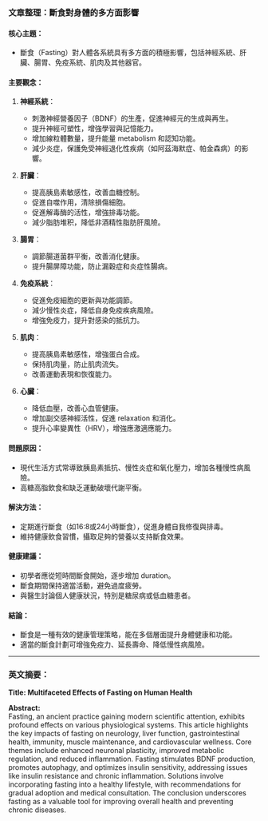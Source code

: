### 文章整理：斷食對身體的多方面影響

#### 核心主題：
- 斷食（Fasting）對人體各系統具有多方面的積極影響，包括神經系統、肝臟、腸胃、免疫系統、肌肉及其他器官。

#### 主要觀念：
1. **神經系統**：
   - 刺激神經營養因子（BDNF）的生產，促進神經元的生成與再生。
   - 提升神經可塑性，增強學習與記憶能力。
   - 增加線粒體數量，提升能量 metabolism 和認知功能。
   - 減少炎症，保護免受神經退化性疾病（如阿茲海默症、帕金森病）的影響。

2. **肝臟**：
   - 提高胰島素敏感性，改善血糖控制。
   - 促進自噬作用，清除損傷細胞。
   - 促進解毒酶的活性，增強排毒功能。
   - 減少脂肪堆积，降低非酒精性脂肪肝風險。

3. **腸胃**：
   - 調節腸道菌群平衡，改善消化健康。
   - 提升腸屏障功能，防止漏穀症和炎症性腸病。

4. **免疫系統**：
   - 促進免疫細胞的更新與功能調節。
   - 減少慢性炎症，降低自身免疫疾病風險。
   - 增強免疫力，提升對感染的抵抗力。

5. **肌肉**：
   - 提高胰島素敏感性，增強蛋白合成。
   - 保持肌肉量，防止肌肉流失。
   - 改善運動表現和恢復能力。

6. **心臟**：
   - 降低血壓，改善心血管健康。
   - 增加副交感神經活性，促進 relaxation 和消化。
   - 提升心率變異性（HRV），增強應激適應能力。

#### 問題原因：
- 現代生活方式常導致胰島素抵抗、慢性炎症和氧化壓力，增加各種慢性病風險。
- 高糖高脂飲食和缺乏運動破壞代謝平衡。

#### 解決方法：
- 定期進行斷食（如16:8或24小時斷食），促進身體自我修復與排毒。
- 維持健康飲食習慣，攝取足夠的營養以支持斷食效果。

#### 健康建議：
- 初學者應從短時間斷食開始，逐步增加 duration。
- 斷食期間保持適當活動，避免過度疲勞。
- 與醫生討論個人健康狀況，特別是糖尿病或低血糖患者。

#### 結論：
- 斷食是一種有效的健康管理策略，能在多個層面提升身體健康和功能。
- 適當的斷食計劃可增強免疫力、延長壽命、降低慢性病風險。

---

### 英文摘要：

**Title: Multifaceted Effects of Fasting on Human Health**

**Abstract:**  
Fasting, an ancient practice gaining modern scientific attention, exhibits profound effects on various physiological systems. This article highlights the key impacts of fasting on neurology, liver function, gastrointestinal health, immunity, muscle maintenance, and cardiovascular wellness. Core themes include enhanced neuronal plasticity, improved metabolic regulation, and reduced inflammation. Fasting stimulates BDNF production, promotes autophagy, and optimizes insulin sensitivity, addressing issues like insulin resistance and chronic inflammation. Solutions involve incorporating fasting into a healthy lifestyle, with recommendations for gradual adoption and medical consultation. The conclusion underscores fasting as a valuable tool for improving overall health and preventing chronic diseases.